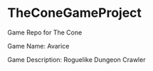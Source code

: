 # TheConeGameProject
Game Repo for The Cone

Game Name: Avarice

Game Description: Roguelike Dungeon Crawler
